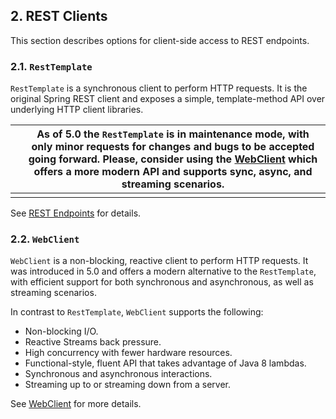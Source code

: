 ## 2. REST Clients

This section describes options for client-side access to REST endpoints.

### 2.1. `RestTemplate`

`RestTemplate` is a synchronous client to perform HTTP requests. It is the original Spring REST client and exposes a simple, template-method API over underlying HTTP client libraries.

|      | As of 5.0 the `RestTemplate` is in maintenance mode, with only minor requests for changes and bugs to be accepted going forward. Please, consider using the [WebClient](https://docs.spring.io/spring-framework/docs/current/reference/html/web-reactive.html#webflux-client) which offers a more modern API and supports sync, async, and streaming scenarios. |
| ---- | ------------------------------------------------------------ |
|      |                                                              |

See [REST Endpoints](https://docs.spring.io/spring-framework/docs/current/reference/html/integration.html#rest-client-access) for details.

### 2.2. `WebClient`

`WebClient` is a non-blocking, reactive client to perform HTTP requests. It was introduced in 5.0 and offers a modern alternative to the `RestTemplate`, with efficient support for both synchronous and asynchronous, as well as streaming scenarios.

In contrast to `RestTemplate`, `WebClient` supports the following:

- Non-blocking I/O.
- Reactive Streams back pressure.
- High concurrency with fewer hardware resources.
- Functional-style, fluent API that takes advantage of Java 8 lambdas.
- Synchronous and asynchronous interactions.
- Streaming up to or streaming down from a server.

See [WebClient](https://docs.spring.io/spring-framework/docs/current/reference/html/web-reactive.html#webflux-client) for more details.